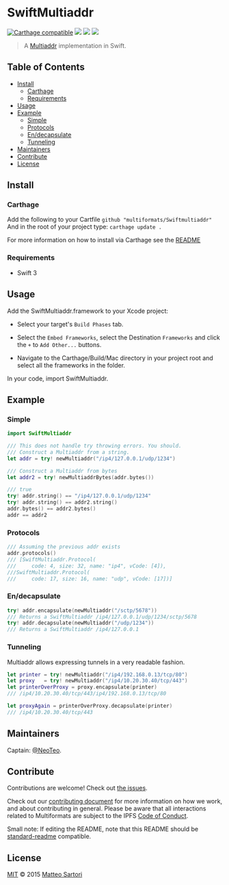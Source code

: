 # SwiftMultiaddr

[![Carthage compatible](https://img.shields.io/badge/Carthage-compatible-4BC51D.svg?style=flat)](https://github.com/Carthage/Carthage)
[![](https://img.shields.io/badge/project-multiformats-blue.svg?style=flat-square)](https://github.com/multiformats/multiformats)
[![](https://img.shields.io/badge/freenode-%23ipfs-blue.svg?style=flat-square)](https://webchat.freenode.net/?channels=%23ipfs)
[![](https://img.shields.io/badge/readme%20style-standard-brightgreen.svg?style=flat-square)](https://github.com/RichardLitt/standard-readme)

> A [Multiaddr](https://github.com/multiformats/multiaddr) implementation in Swift.

## Table of Contents

- [Install](#install)
  - [Carthage](#carthage)
  - [Requirements](#requirements)
- [Usage](#usage)
- [Example](#example)
  - [Simple](#simple)
  - [Protocols](#protocols)
  - [En/decapsulate](#endecapsulate)
  - [Tunneling](#tunneling)
- [Maintainers](#maintainers)
- [Contribute](#contribute)
- [License](#license)

## Install

### Carthage

Add the following to your Cartfile
	`github "multiformats/Swiftmultiaddr"`
And in the root of your project type:
	`carthage update .`

For more information on how to install via Carthage see the [README](https://github.com/Carthage/Carthage#adding-frameworks-to-an-application)

### Requirements

- Swift 3

## Usage

Add the SwiftMultiaddr.framework to your Xcode project:
- Select your target's `Build Phases` tab.

- Select the `Embed Frameworks`, select the Destination `Frameworks` and click the `+` to `Add Other...` buttons.

- Navigate to the Carthage/Build/Mac directory in your project root and select all the frameworks in the folder.

In your code, import SwiftMultiaddr.
## Example
### Simple
```Swift
import SwiftMultiaddr

/// This does not handle try throwing errors. You should.
/// Construct a Multiaddr from a string.
let addr = try! newMultiaddr("/ip4/127.0.0.1/udp/1234")

/// Construct a Multiaddr from bytes
let addr2 = try! newMultiaddrBytes(addr.bytes())

/// true
try! addr.string() == "/ip4/127.0.0.1/udp/1234"
try! addr.string() == addr2.string()
addr.bytes() == addr2.bytes()
addr == addr2
```

### Protocols
```Swift
/// Assuming the previous addr exists
addr.protocols()
/// [SwiftMultiaddr.Protocol(
///		code: 4, size: 32, name: "ip4", vCode: [4]), 
///SwiftMultiaddr.Protocol(
///		code: 17, size: 16, name: "udp", vCode: [17])] 
```

### En/decapsulate
```Swift
try! addr.encapsulate(newMultiaddr("/sctp/5678"))
/// Returns a SwiftMultiaddr /ip4/127.0.0.1/udp/1234/sctp/5678
try! addr.decapsulate(newMultiaddr("/udp/1234"))
/// Returns a SwiftMultiaddr /ip4/127.0.0.1
```

### Tunneling
Multiaddr allows expressing tunnels in a very readable fashion.
```Swift
let printer = try! newMultiaddr("/ip4/192.168.0.13/tcp/80")
let proxy   = try! newMultiaddr("/ip4/10.20.30.40/tcp/443")
let printerOverProxy = proxy.encapsulate(printer)
/// /ip4/10.20.30.40/tcp/443/ip4/192.168.0.13/tcp/80

let proxyAgain = printerOverProxy.decapsulate(printer) 
/// /ip4/10.20.30.40/tcp/443
```

## Maintainers

Captain: [@NeoTeo](https://github.com/NeoTeo).

## Contribute

Contributions are welcome! Check out [the issues](https://github.com/multiformats/SwiftMultiaddr/issues).

Check out our [contributing document](https://github.com/multiformats/multiformats/blob/master/contributing.md) for more information on how we work, and about contributing in general. Please be aware that all interactions related to Multiformats are subject to the IPFS [Code of Conduct](https://github.com/ipfs/community/blob/master/code-of-conduct.md).

Small note: If editing the README, note that this README should be [standard-readme](https://github.com/RichardLitt/standard-readme) compatible.

## License

[MIT](LICENSE) © 2015 [Matteo Sartori](https://github.com/NeoTeo)
